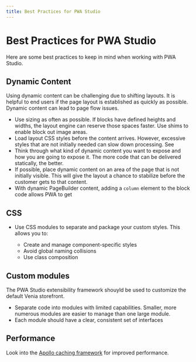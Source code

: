 ```yaml
---
title: Best Practices for PWA Studio
---
```


# Best Practices for PWA Studio

Here are some best practices to keep in mind when working with PWA Studio.

## Dynamic Content

Using dynamic content can be challenging due to shifting layouts. It is helpful to end users if the page layout is established as quickly as possible. Dynamic content can lead to page flow issues.

- Use sizing as often as possible. If blocks have defined heights and widths, the layout engine can reserve those spaces faster. Use shims to enable block out image areas.
- Load layout CSS styles before the content arrives. However, excessive styles that are not initially needed can slow down processing. See 
- Think through what kind of dynamic content you want to expose and how you are going to expose it. The more code that can be delivered statically, the better.
- If possible, place dynamic content on an area of the page that is not initially visible. This will give the layout a chance to stabilize before the customer gets to that content.
- With dynamic PageBuilder content, adding a `column` element to the block code allows PWA to get

## CSS

- Use CSS modules to separate and package your custom styles. This allows you to:
  
  - Create and manage component-specific styles
  - Avoid global naming collisions
  - Use class composition

## Custom modules

The PWA Studio extensibility framework shouyld be used to customize the default Venia storefront.

- Separate code into modules with limited capabilities. Smaller, more numerous modules are easier to manage than one large module.
- Each module should have a clear, consistent set of interfaces

## Performance

Look into the [Apollo caching framework](https://www.apollographql.com/docs/react/caching/cache-configuration/) for improved performance.

